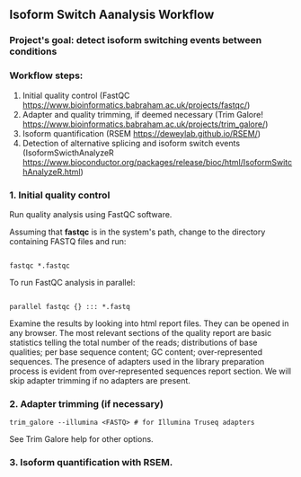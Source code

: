 ## Isoform Switch Aanalysis Workflow

### Project's goal: detect isoform switching events between conditions

### Workflow steps:

1. Initial quality control (FastQC https://www.bioinformatics.babraham.ac.uk/projects/fastqc/)
2. Adapter and quality trimming, if deemed necessary (Trim Galore! https://www.bioinformatics.babraham.ac.uk/projects/trim_galore/)
3. Isoform quantification (RSEM https://deweylab.github.io/RSEM/)
4. Detection of alternative splicing and isoform switch events (IsoformSwicthAnalyzeR https://www.bioconductor.org/packages/release/bioc/html/IsoformSwitchAnalyzeR.html)

### 1. Initial quality control

Run quality analysis using FastQC software.

Assuming that **fastqc** is in the system's path, change to the directory containing FASTQ files and run:

```

fastqc *.fastqc

```

To run FastQC analysis in parallel:

```

parallel fastqc {} ::: *.fastq

``` 

Examine the results by looking into html report files. They can be opened in any browser.
The most relevant sections of the quality report are basic statistics telling the total number of the reads; distributions of base qualities; per base sequence content;
GC content; over-represented sequences. The presence of adapters used in the library preparation process is evident from over-represented sequences report section. We will skip adapter trimming if no adapters are present.

### 2. Adapter trimming (if necessary)

```
trim_galore --illumina <FASTQ> # for Illumina Truseq adapters

```

See Trim Galore help for other options.

### 3. Isoform quantification with RSEM.










